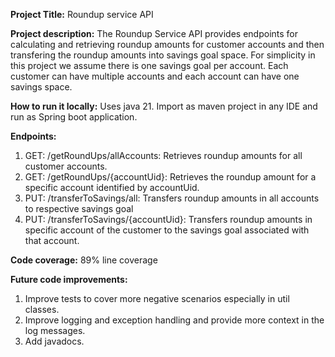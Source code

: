 **Project Title:** Roundup service API

**Project description:** The Roundup Service API provides endpoints for calculating and retrieving roundup amounts for customer accounts and then transfering the roundup amounts into savings goal space. For simplicity in this project we assume there is one savings goal per account. Each customer can have multiple accounts and each account can have one savings space.

**How to run it locally:** 
Uses java 21. Import as maven project in any IDE and run as Spring boot application.

**Endpoints:** 
1. GET: /getRoundUps/allAccounts: Retrieves roundup amounts for all customer accounts. 
2. GET: /getRoundUps/{accountUid}: Retrieves the roundup amount for a specific account identified by accountUid. 
3. PUT: /transferToSavings/all: Transfers roundup amounts in all accounts to respective savings goal 
4. PUT: /transferToSavings/{accountUid}: Transfers roundup amounts in specific account of the customer to the savings goal associated with that account.

**Code coverage:**
89% line coverage

**Future code improvements:**

1. Improve tests to cover more negative scenarios especially in util classes.
2. Improve logging and exception handling and provide more context in the log messages.
3. Add javadocs.

